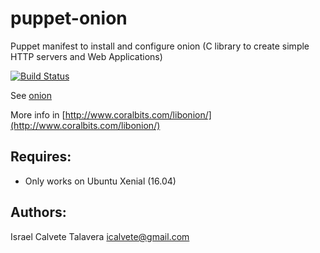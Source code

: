 # puppet-onion

Puppet manifest to install and configure onion (C library to create simple HTTP servers and Web Applications)

 [![Build Status](https://secure.travis-ci.org/icalvete/puppet-onion.png)](http://travis-ci.org/icalvete/puppet-onion)

See [onion](https://github.com/davidmoreno/onion)

More info in [http://www.coralbits.com/libonion/](http://www.coralbits.com/libonion/)

## Requires:

* Only works on Ubuntu Xenial (16.04)

## Authors:
		 
Israel Calvete Talavera <icalvete@gmail.com>

